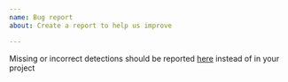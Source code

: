 ```yaml
---
name: Bug report
about: Create a report to help us improve

---
```


Missing or incorrect detections should be reported [here](https://github.com/matomo-org/device-detector/issues) instead of in your project
